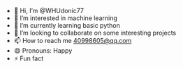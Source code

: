 - 👋 Hi, I’m @WHUdonic77  
- 👀 I’m interested in machine learning  
- 🌱 I’m currently learning basic python  
- 💞️ I’m looking to collaborate on some interesting projects  
- 📫 How to reach me 40998605@qq.com
- 😄 Pronouns: Happy  
- ⚡ Fun fact

<!---
WHUdonic77/WHUdonic77 is a ✨ special ✨ repository because its `README.md` (this file) appears on your GitHub profile.
You can click the Preview link to take a look at your changes.
--->
